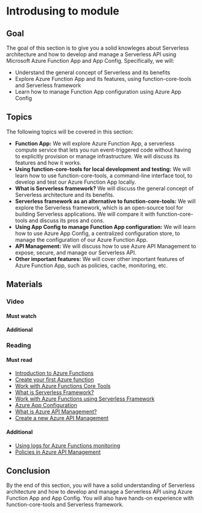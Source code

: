 # Introdusing to module

## Goal

The goal of this section is to give you a solid knowleges about Serverless architecture and how to develop and manage a Serverless API using Microsoft Azure Function App and App Config. Specifically, we will:

- Understand the general concept of Serverless and its benefits
- Explore Azure Function App and its features, using function-core-tools and Serverless framework
- Learn how to manage Function App configuration using Azure App Config

## Topics

The following topics will be covered in this section:

- **Function App:** We will explore Azure Function App, a serverless compute service that lets you run event-triggered code without having to explicitly provision or manage infrastructure. We will discuss its features and how it works.
- **Using function-core-tools for local development and testing:** We will learn how to use function-core-tools, a command-line interface tool, to develop and test our Azure Function App locally.
- **What is Serverless framework?** We will discuss the general concept of Serverless architecture and its benefits.
- **Serverless framework as an alternative to function-core-tools:** We will explore the Serverless framework, which is an open-source tool for building Serverless applications. We will compare it with function-core-tools and discuss its pros and cons.
- **Using App Config to manage Function App configuration:** We will learn how to use Azure App Config, a centralized configuration store, to manage the configuration of our Azure Function App.
- **API Management:** We will discuss how to use Azure API Management to expose, secure, and manage our Serverless API.
- **Other important features:** We will cover other important features of Azure Function App, such as policies, cache, monitoring, etc.

## Materials

### Video

#### Must watch

#### Additional

### Reading

#### Must read

- [Introduction to Azure Functions](https://learn.microsoft.com/en-us/azure/azure-functions/functions-overview)
- [Create your first Azure function](https://learn.microsoft.com/en-us/azure/azure-functions/create-first-function-vs-code-node)
- [Work with Azure Functions Core Tools](https://learn.microsoft.com/en-us/azure/azure-functions/functions-run-local)
- [What is Serverless Framework?](https://learn.microsoft.com/en-us/azure/architecture/example-scenario/serverless/serverless-multicloud)
- [Work with Azure Functions using Serverless Framework](https://www.serverless.com/framework/docs/providers/azure/guide/quick-start)
- [Azure App Configuration](https://learn.microsoft.com/en-us/azure/azure-app-configuration/overview)
- [What is Azure API Management?](https://learn.microsoft.com/en-us/azure/api-management/api-management-key-concepts)
- [Create a new Azure API Management](https://learn.microsoft.com/en-us/azure/api-management/vscode-create-service-instance)

#### Additional

- [Using logs for Azure Functions monitoring ](https://learn.microsoft.com/en-us/azure/azure-functions/functions-monitor-log-analytics?tabs=csharp)
- [Policies in Azure API Management](https://learn.microsoft.com/en-us/azure/api-management/api-management-howto-policies)


## Conclusion

By the end of this section, you will have a solid understanding of Serverless architecture and how to develop and manage a Serverless API using Azure Function App and App Config. You will also have hands-on experience with function-core-tools and Serverless framework.